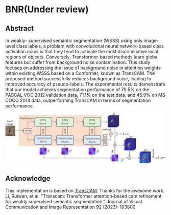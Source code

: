 # BNR(Under review) 

## Abstract
In weakly- supervised semantic segmentation (WSSS) using only image-level class labels, a problem with convolutional neural network-based class activation maps is that they tend to activate the most discriminative local regions of objects. Conversely, Transformer-based methods learn global features but suffer from background noise contamination. This study focuses on addressing the issue of background noise in attention weights within existing WSSS based on a Conformer, known as TransCAM. The proposed method successfully reduces background noise, leading to improved accuracy of pseudo-labels. The experimental results demonstrate that our model achieves segmentation performance of 70.5% on the PASCAL VOC 2012 validation data, 71.1% on the test data, and 45.9% on MS COCO 2014 data, outperforming TransCAM in terms of segmentation performance.

<img src="example_bnr.png" width="900">

## Acknowledge 
This implementation is based on [TransCAM](https://github.com/liruiwen/TransCAM). Thanks for the awesome work.
Li, Ruiwen, et al. "Transcam: Transformer attention-based cam refinement for weakly supervised semantic segmentation." Journal of Visual Communication and Image Representation 92 (2023): 103800.




